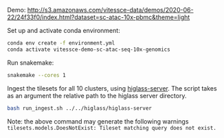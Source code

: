 Demo: http://s3.amazonaws.com/vitessce-data/demos/2020-06-22/24f33f0/index.html?dataset=sc-atac-10x-pbmc&theme=light

Set up and activate conda environment:

```sh
conda env create -f environment.yml
conda activate vitessce-demo-sc-atac-seq-10x-genomics
```

Run snakemake:

```sh
snakemake --cores 1
```

Ingest the tilesets for all 10 clusters, using [higlass-server](https://github.com/higlass/higlass-server).
The script takes as an argument the relative path to the higlass server directory.

```sh
bash run_ingest.sh ../../higlass/higlass-server
```

Note: the above command may generate the following warnings `tilesets.models.DoesNotExist: Tileset matching query does not exist.`

